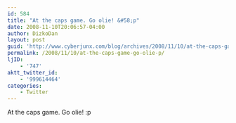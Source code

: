 ```yaml
---
id: 584
title: "At the caps game. Go olie! &#58;p"
date: 2008-11-10T20:06:57-04:00
author: DizkoDan
layout: post
guid: 'http://www.cyberjunx.com/blog/archives/2008/11/10/at-the-caps-game-go-olie-p/'
permalink: /2008/11/10/at-the-caps-game-go-olie-p/
ljID:
    - '747'
aktt_twitter_id:
    - '999614464'
categories:
    - Twitter
---
```


At the caps game. Go olie! :p